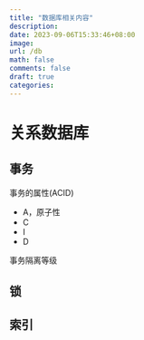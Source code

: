 ```yaml
---
title: "数据库相关内容"
description: 
date: 2023-09-06T15:33:46+08:00
image:
url: /db
math: false
comments: false
draft: true
categories:
---
```


# 关系数据库


## 事务

事务的属性(ACID)
- A，原子性
- C
- I
- D

事务隔离等级

## 锁

## 索引